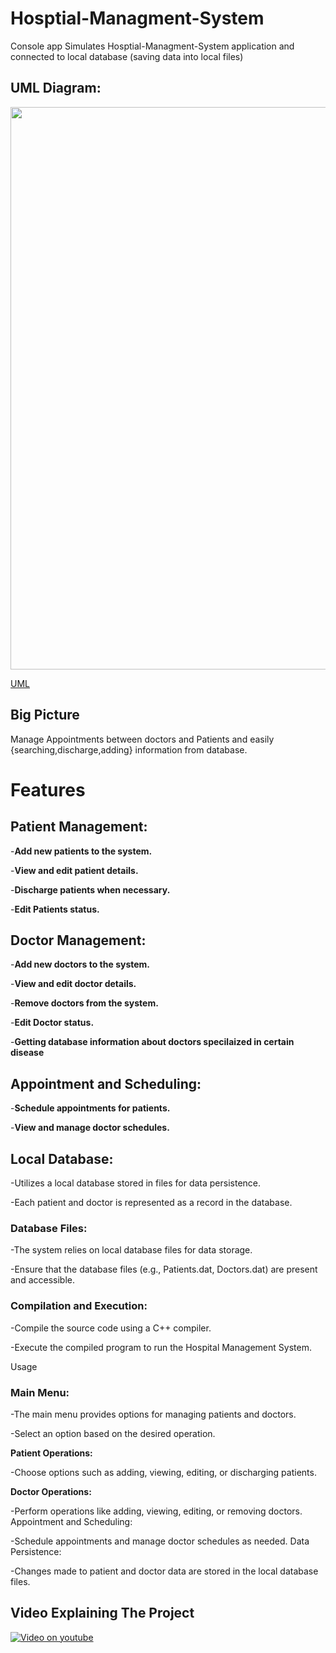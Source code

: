 # Hosptial-Managment-System 
Console app Simulates Hosptial-Managment-System application and connected to local database (saving data into local files)
## UML Diagram:

<img src="https://github.com/khalwsh/Hosptial-Managment-System/blob/main/Hospital%20System/Screenshot%20(240).png" width = 900>

[UML](https://lucid.app/lucidchart/5c46f23f-b866-4d54-9cd8-fab2f6c43570/edit?invitationId=inv_bc5f673b-c1f7-4bef-8540-b9ff4c36dd6a&page=HWEp-vi-RSFO)
## Big Picture
Manage Appointments between doctors and Patients and easily {searching,discharge,adding} information from database.

# Features
## Patient Management:

-__Add new patients to the system.__

-__View and edit patient details.__

-__Discharge patients when necessary.__

-__Edit Patients status.__


## Doctor Management:

-__Add new doctors to the system.__

-__View and edit doctor details.__

-__Remove doctors from the system.__

-__Edit Doctor status.__

-__Getting database information about doctors specilaized in certain disease__

## Appointment and Scheduling:

-__Schedule appointments for patients.__

-__View and manage doctor schedules.__

## Local Database:

-Utilizes a local database stored in files for data persistence.

-Each patient and doctor is represented as a record in the database.

### Database Files:

-The system relies on local database files for data storage.

-Ensure that the database files (e.g., Patients.dat, Doctors.dat) are present and accessible.

### Compilation and Execution:

-Compile the source code using a C++ compiler.

-Execute the compiled program to run the Hospital Management System.

Usage
### Main Menu:

-The main menu provides options for managing patients and doctors.

-Select an option based on the desired operation.

__Patient Operations:__

-Choose options such as adding, viewing, editing, or discharging patients.

__Doctor Operations:__

-Perform operations like adding, viewing, editing, or removing doctors.
Appointment and Scheduling:

-Schedule appointments and manage doctor schedules as needed.
Data Persistence:

-Changes made to patient and doctor data are stored in the local database files.

## Video Explaining The Project
[![Video on youtube](https://github.com/khalwsh/Hosptial-Managment-System/blob/main/Hospital%20System/Web%20capture_17-1-2024_132533_www.youtube.com.jpeg)](https://www.youtube.com/watch?si=09bWFZ-5IOU646bq&v=HCK4cW0Mtbk&feature=youtu.be)
